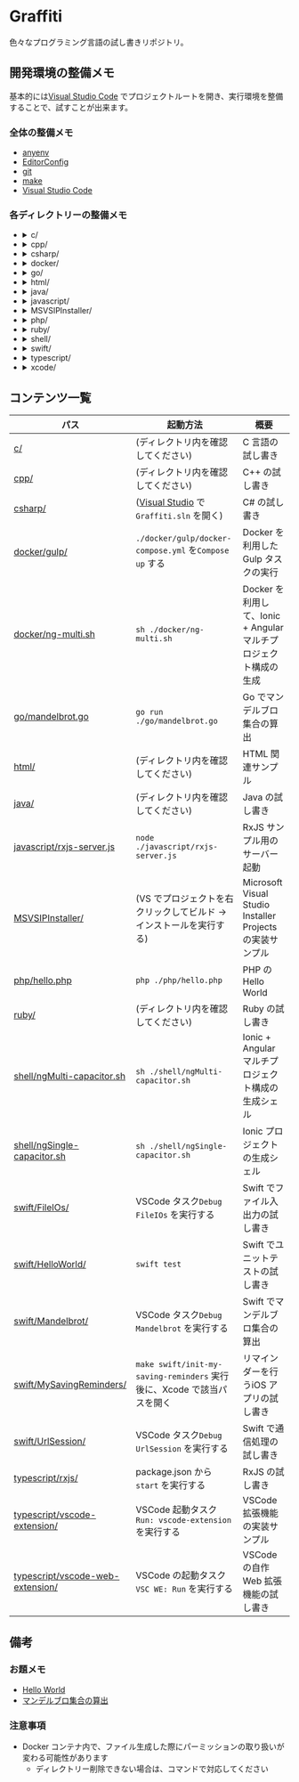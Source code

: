 # Graffiti
色々なプログラミング言語の試し書きリポジトリ。

## 開発環境の整備メモ
基本的には[Visual Studio Code] でプロジェクトルートを開き、実行環境を整備することで、試すことが出来ます。

### 全体の整備メモ
* [anyenv](https://github.com/anyenv/anyenv)
* [EditorConfig](https://editorconfig.org/)
* [git](https://git-scm.com/)
* [make](https://www.gnu.org/software/make/manual/make.html)
* [Visual Studio Code]

### 各ディレクトリーの整備メモ
* <details>
    <summary>c/</summary>

    * macOS, WSL(Ubuntu)
        1. gcc をインストールする
        2. https://code.visualstudio.com/docs/languages/cpp に従ってセットアップする
    * Windows
        1. [Visual Studio] をインストールする
  </details>
* <details>
    <summary>cpp/</summary>

    * Docker
        1. VSCode タスク`C++: edit in docker` を実行する
    * macOS, WSL(Ubuntu)
        1. g++ をインストールする
        2. https://code.visualstudio.com/docs/languages/cpp に従ってセットアップする
    * Windows
        1. [Visual Studio] をインストールする
  </details>
* <details>
    <summary>csharp/</summary>

    * 全般
        1. [dotnet](https://dotnet.microsoft.com/ja-jp/) をインストールする
        2. https://code.visualstudio.com/docs/languages/csharp に従ってセットアップする
    * Windows
        1. [Visual Studio] をインストールする
  </details>
* <details>
    <summary>docker/</summary>

    1. [Docker](https://dotnet.microsoft.com/ja-jp/) をインストールする
    2. https://code.visualstudio.com/docs/containers/overview に従ってセットアップする
  </details>
* <details>
    <summary>go/</summary>

    * 全般
        1. (任意) [goenv](https://github.com/go-nv/goenv) をインストールする
        2. [Go 言語](https://go.dev/) をインストールする
            * バージョンは[.go-version](./go-version) を参照してください
        3. https://code.visualstudio.com/docs/languages/go に従ってセットアップする
    * Docker
        1. VSCode タスク`Go: edit in docker` を実行する
  </details>
* <details>
    <summary>html/</summary>

    WEB ブラウザをインストールする。
  </details>
* <details>
    <summary>java/</summary>

    1. (任意) [jenv](https://github.com/jenv/jenv) をインストールする
    2. [java](https://www.java.com/ja/) をインストールする
        * バージョンは[.java-version](./.java-version) を参照してください
        * (任意) jenv で入手したものを登録し、切り替える
    3. https://code.visualstudio.com/docs/languages/java に従ってセットアップする
  </details>
* <details>
    <summary>javascript/</summary>

    1. (任意) [nodenv] をインストールする
    2. [Node.js] をインストールする
        * バージョンは[.node-version](./.node-version) を参照してください
    3. `npm ci` を実行する
  </details>
* <details>
    <summary>MSVSIPInstaller/</summary>

    * Windows
        1. [Visual Studio] をインストールする
        2. [Microsoft Visual Studio Installer Projects 2022](https://marketplace.visualstudio.com/items?itemName=VisualStudioClient.MicrosoftVisualStudio2022InstallerProjects) をインストールする
  </details>
* <details>
    <summary>php/</summary>

    1. (任意) [phpenv](https://github.com/phpenv/phpenv) をインストールする
    2. [PHP](https://www.php.net/) をインストールする
        * バージョンは[.php-version](./.php-version) を参照してください
  </details>
* <details>
    <summary>ruby/</summary>

    * 全般
        1. (任意) [rbenv](https://github.com/rbenv/rbenv) をインストールする
        2. [Ruby](https://www.ruby-lang.org/ja/) をインストールする
            * バージョンは[.ruby-version](./.ruby-version) を参照してください
        3. https://code.visualstudio.com/docs/languages/ruby に従ってセットアップする
    * Docker
        1. VSCode タスク`Ruby: edit in docker` を実行する
  </details>
* <details>
    <summary>shell/</summary>

    shell を実行できる環境で試してください。
  </details>
* <details>
    <summary>swift/</summary>

    1. [Swift](https://www.swift.org/) をインストールする
        * バージョンは[.swift-version](./.swift-version) を参照してください
    2. https://marketplace.visualstudio.com/items?itemName=sswg.swift-lang に従ってセットアップする
  </details>
* <details>
    <summary>typescript/</summary>

    1. (任意) [nodenv] をインストールする
    2. [Node.js] をインストールする
        * バージョンは[.node-version](./.node-version) を参照してください
    3. `npm ci` を実行する
  </details>
* <details>
    <summary>xcode/</summary>

    * macOS
        1. [Xcode](https://developer.apple.com/documentation/xcode) をインストールする
  </details>



## コンテンツ一覧
パス | 起動方法 | 概要
--- | --- | ---
[c/](./c/) | (ディレクトリ内を確認してください) | C 言語の試し書き
[cpp/](./cpp/) | (ディレクトリ内を確認してください) | C++ の試し書き
[csharp/](./csharp/) | ([Visual Studio] で`Graffiti.sln` を開く) | C# の試し書き
[docker/gulp/](./docker/gulp/) | `./docker/gulp/docker-compose.yml` を`Compose up` する | Docker を利用したGulp タスクの実行
[docker/ng-multi.sh](./docker/ng-multi.sh) | `sh ./docker/ng-multi.sh` | Docker を利用して、Ionic + Angular マルチプロジェクト構成の生成
[go/mandelbrot.go](./go/mandelbrot.go) | `go run ./go/mandelbrot.go` | Go でマンデルブロ集合の算出
[html/](./html/) | (ディレクトリ内を確認してください) | HTML 関連サンプル
[java/](./java/) | (ディレクトリ内を確認してください) | Java の試し書き
[javascript/rxjs-server.js](./javascript/rxjs-server.js) | `node ./javascript/rxjs-server.js` | RxJS サンプル用のサーバー起動
[MSVSIPInstaller/](./MSVSIPInstaller/) | (VS でプロジェクトを右クリックしてビルド → インストールを実行する) | Microsoft Visual Studio Installer Projects の実装サンプル
[php/hello.php](./php/hello.php) | `php ./php/hello.php` | PHP のHello World
[ruby/](./ruby/) | (ディレクトリ内を確認してください) | Ruby の試し書き
[shell/ngMulti-capacitor.sh](./shell/ngMulti-capacitor.sh) | `sh ./shell/ngMulti-capacitor.sh` | Ionic + Angular マルチプロジェクト構成の生成シェル
[shell/ngSingle-capacitor.sh](./shell/ngSingle-capacitor.sh) | `sh ./shell/ngSingle-capacitor.sh` | Ionic プロジェクトの生成シェル
[swift/FileIOs/](./swift/FileIOs/) | VSCode タスク`Debug FileIOs` を実行する | Swift でファイル入出力の試し書き
[swift/HelloWorld/](./swift/HelloWorld/) | `swift test` | Swift でユニットテストの試し書き
[swift/Mandelbrot/](./swift/Mandelbrot/) | VSCode タスク`Debug Mandelbrot` を実行する | Swift でマンデルブロ集合の算出
[swift/MySavingReminders/](./swift/MySavingReminders/) | `make swift/init-my-saving-reminders` 実行後に、Xcode で該当パスを開く | リマインダーを行うiOS アプリの試し書き
[swift/UrlSession/](./swift/UrlSession/) | VSCode タスク`Debug UrlSession` を実行する | Swift で通信処理の試し書き
[typescript/rxjs/](./typescript/rxjs/) | package.json から`start` を実行する | RxJS の試し書き
[typescript/vscode-extension/](./typescript/vscode-extension/) | VSCode 起動タスク`Run: vscode-extension` を実行する | VSCode 拡張機能の実装サンプル
[typescript/vscode-web-extension/](./typescript/vscode-web-extension/) | VSCode の起動タスク`VSC WE: Run` を実行する | VSCode の自作Web 拡張機能の試し書き



## 備考
### お題メモ
* [Hello World](./docs/hello_world.md)
* [マンデルブロ集合の算出](./docs/mandelbrot.md)

### 注意事項
* Docker コンテナ内で、ファイル生成した際にパーミッションの取り扱いが変わる可能性があります
    * ディレクトリー削除できない場合は、コマンドで対応してください



[Node.js]: https://nodejs.org/ja
[nodenv]: https://github.com/nodenv/nodenv
[Visual Studio]: https://visualstudio.microsoft.com/
[Visual Studio Code]: https://code.visualstudio.com/

